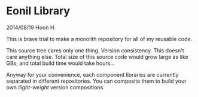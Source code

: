Eonil Library
=============
2014/08/19
Hoon H.





This is brave trial to make a monolith repository for all of
my reusable code.

This source tree cares only one thing. Version consistency. 
This doesn't care anything else. Total size of this source 
code would grow large as like GBs, and total build time would 
take hours...

Anyway for your convenience, each component libraries are 
currently separated in different repositories. You can 
composite them to build your own *llight-weight* version
compositions.


